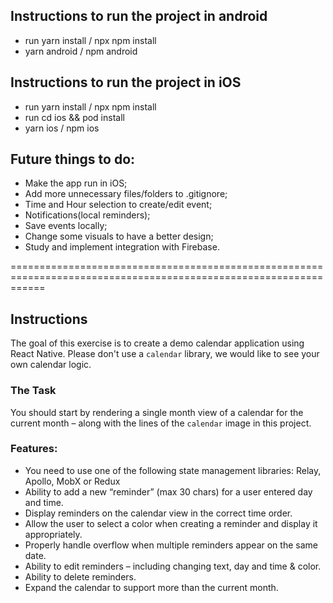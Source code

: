 ## Instructions to run the project in android
* run yarn install / npx npm install
* yarn android / npm android

## Instructions to run the project in iOS
* run yarn install / npx npm install
* run cd ios && pod install
* yarn ios / npm ios

## Future things to do:
* Make the app run in iOS;
* Add more unnecessary files/folders to .gitignore;
* Time and Hour selection to create/edit event;
* Notifications(local reminders);
* Save events locally;
* Change some visuals to have a better design;
* Study and implement integration with Firebase.

==================================================================================================================
## Instructions

The goal of this exercise is to create a demo calendar application using React Native. Please don't use a `calendar` library, we would like to see your own calendar logic.


### The Task

You should start by rendering a single month view of a calendar for the current month – along with the lines of the `calendar` image in this project.

### Features:

* You need to use one of the following state management libraries: Relay, Apollo, MobX or Redux
* Ability to add a new “reminder” (max 30 chars) for a user entered day and time.
* Display reminders on the calendar view in the correct time order.
* Allow the user to select a color when creating a reminder and display it appropriately.
* Properly handle overflow when multiple reminders appear on the same date.
* Ability to edit reminders – including changing text, day and time & color.
* Ability to delete reminders.
* Expand the calendar to support more than the current month.

